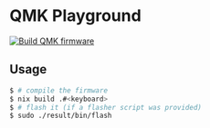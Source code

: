 # QMK Playground

[![Build QMK firmware](https://github.com/agustinmista/qmk-playground/actions/workflows/build.yml/badge.svg)](https://github.com/agustinmista/qmk_playground/actions/workflows/build.yml)

## Usage

```bash
$ # compile the firmware
$ nix build .#<keyboard>
$ # flash it (if a flasher script was provided)
$ sudo ./result/bin/flash
```
